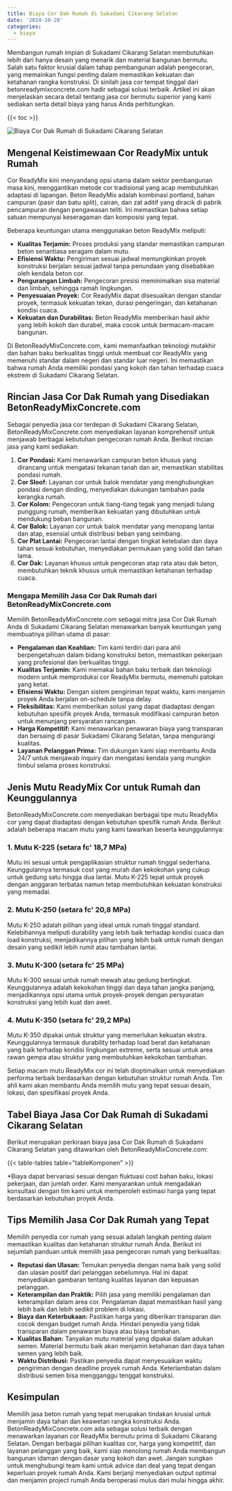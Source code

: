 ```yaml
---
title: Biaya Cor Dak Rumah di Sukadami Cikarang Selatan
date: '2024-10-28'
categories:
  - biaya
---
```


Membangun rumah impian di Sukadami Cikarang Selatan membutuhkan lebih dari hanya desain yang menarik dan material bangunan bermutu. Salah satu faktor krusial dalam tahap pembangunan adalah pengecoran, yang memainkan fungsi penting dalam memastikan kekuatan dan ketahanan rangka konstruksi. Di sinilah jasa cor tempat tinggal dari betonreadymixconcrete.com hadir sebagai solusi terbaik. Artikel ini akan menjelaskan secara detail tentang jasa cor bermutu superior yang kami sediakan serta detail biaya yang harus Anda perhitungkan.

{{< toc >}}

![Biaya Cor Dak Rumah di Sukadami Cikarang Selatan](https://betoncor8.github.io/cor/harga-beton-readymix-concrete%20(10).png)

## Mengenal Keistimewaan Cor ReadyMix untuk Rumah

Cor ReadyMix kini menyandang opsi utama dalam sektor pembangunan masa kini, menggantikan metode cor tradisional yang acap membutuhkan adaptasi di lapangan. Beton ReadyMix adalah kombinasi portland, bahan campuran (pasir dan batu split), cairan, dan zat aditif yang diracik di pabrik pencampuran dengan pengawasan teliti. Ini memastikan bahwa setiap satuan mempunyai keseragaman dan komposisi yang tepat.

Beberapa keuntungan utama menggunakan beton ReadyMix meliputi:

- **Kualitas Terjamin:** Proses produksi yang standar memastikan campuran beton senantiasa seragam dalam mutu.
- **Efisiensi Waktu:** Pengiriman sesuai jadwal memungkinkan proyek konstruksi berjalan sesuai jadwal tanpa penundaan yang disebabkan oleh kendala beton cor.
- **Pengurangan Limbah:** Pengecoran presisi meminimalkan sisa material dan limbah, sehingga ramah lingkungan.
- **Penyesuaian Proyek:** Cor ReadyMix dapat disesuaikan dengan standar proyek, termasuk kekuatan tekan, durasi pengeringan, dan ketahanan kondisi cuaca.
- **Kekuatan dan Durabilitas:** Beton ReadyMix memberikan hasil akhir yang lebih kokoh dan durabel, maka cocok untuk bermacam-macam bangunan.

Di BetonReadyMixConcrete.com, kami memanfaatkan teknologi mutakhir dan bahan baku berkualitas tinggi untuk membuat cor ReadyMix yang memenuhi standar dalam negeri dan standar luar negeri. Ini memastikan bahwa rumah Anda memiliki pondasi yang kokoh dan tahan terhadap cuaca ekstrem di Sukadami Cikarang Selatan.

## Rincian Jasa Cor Dak Rumah yang Disediakan BetonReadyMixConcrete.com

Sebagai penyedia jasa cor terdepan di Sukadami Cikarang Selatan, BetonReadyMixConcrete.com menyediakan layanan komprehensif untuk menjawab berbagai kebutuhan pengecoran rumah Anda. Berikut rincian jasa yang kami sediakan:

1. **Cor Pondasi:** Kami menawarkan campuran beton khusus yang dirancang untuk mengatasi tekanan tanah dan air, memastikan stabilitas pondasi rumah.
2. **Cor Sloof:** Layanan cor untuk balok mendatar yang menghubungkan pondasi dengan dinding, menyediakan dukungan tambahan pada kerangka rumah.
3. **Cor Kolom:** Pengecoran untuk tiang-tiang tegak yang menjadi tulang punggung rumah, memberikan kekuatan yang dibutuhkan untuk mendukung beban bangunan.
4. **Cor Balok:** Layanan cor untuk balok mendatar yang menopang lantai dan atap, esensial untuk distribusi beban yang seimbang.
5. **Cor Plat Lantai:** Pengecoran lantai dengan tingkat ketebalan dan daya tahan sesuai kebutuhan, menyediakan permukaan yang solid dan tahan lama.
6. **Cor Dak:** Layanan khusus untuk pengecoran atap rata atau dak beton, membutuhkan teknik khusus untuk memastikan ketahanan terhadap cuaca.

### Mengapa Memilih Jasa Cor Dak Rumah dari BetonReadyMixConcrete.com

Memilih BetonReadyMixConcrete.com sebagai mitra jasa Cor Dak Rumah Anda di Sukadami Cikarang Selatan menawarkan banyak keuntungan yang membuatnya pilihan utama di pasar:

- **Pengalaman dan Keahlian:** Tim kami terdiri dari para ahli berpengetahuan dalam bidang konstruksi beton, memastikan pekerjaan yang profesional dan berkualitas tinggi.
- **Kualitas Terjamin:** Kami memakai bahan baku terbaik dan teknologi modern untuk memproduksi cor ReadyMix bermutu, memenuhi patokan yang ketat.
- **Efisiensi Waktu:** Dengan sistem pengiriman tepat waktu, kami menjamin proyek Anda berjalan on-schedule tanpa delay.
- **Fleksibilitas:** Kami memberikan solusi yang dapat diadaptasi dengan kebutuhan spesifik proyek Anda, termasuk modifikasi campuran beton untuk menunjang persyaratan rancangan.
- **Harga Kompetitif:** Kami menawarkan penawaran biaya yang transparan dan bersaing di pasar Sukadami Cikarang Selatan, tanpa mengurangi kualitas.
- **Layanan Pelanggan Prima:** Tim dukungan kami siap membantu Anda 24/7 untuk menjawab inquiry dan mengatasi kendala yang mungkin timbul selama proses konstruksi.

## Jenis Mutu ReadyMix Cor untuk Rumah dan Keunggulannya

BetonReadyMixConcrete.com menyediakan berbagai tipe mutu ReadyMix cor yang dapat diadaptasi dengan kebutuhan spesifik rumah Anda. Berikut adalah beberapa macam mutu yang kami tawarkan beserta keunggulannya:

### 1\. Mutu K-225 (setara fc' 18,7 MPa)

Mutu ini sesuai untuk pengaplikasian struktur rumah tinggal sederhana. Keunggulannya termasuk cost yang murah dan kekokohan yang cukup untuk gedung satu hingga dua lantai. Mutu K-225 tepat untuk proyek dengan anggaran terbatas namun tetap membutuhkan kekuatan konstruksi yang memadai.

### 2\. Mutu K-250 (setara fc' 20,8 MPa)

Mutu K-250 adalah pilihan yang ideal untuk rumah tinggal standard. Kelebihannya meliputi durability yang lebih baik terhadap kondisi cuaca dan load konstruksi, menjadikannya pilihan yang lebih baik untuk rumah dengan desain yang sedikit lebih rumit atau tambahan lantai.

### 3\. Mutu K-300 (setara fc' 25 MPa)

Mutu K-300 sesuai untuk rumah mewah atau gedung bertingkat. Keunggulannya adalah kekokohan tinggi dan daya tahan jangka panjang, menjadikannya opsi utama untuk proyek-proyek dengan persyaratan konstruksi yang lebih kuat dan awet.

### 4\. Mutu K-350 (setara fc' 29,2 MPa)

Mutu K-350 dipakai untuk struktur yang memerlukan kekuatan ekstra. Keunggulannya termasuk durability terhadap load berat dan ketahanan yang baik terhadap kondisi lingkungan extreme, serta sesuai untuk area rawan gempa atau struktur yang membutuhkan kekokohan tambahan.

Setiap macam mutu ReadyMix cor ini telah dioptimalkan untuk menyediakan performa terbaik berdasarkan dengan kebutuhan struktur rumah Anda. Tim ahli kami akan membantu Anda memilih mutu yang tepat sesuai desain, lokasi, dan spesifikasi proyek Anda.

## Tabel Biaya Jasa Cor Dak Rumah di Sukadami Cikarang Selatan

Berikut merupakan perkiraan biaya jasa Cor Dak Rumah di Sukadami Cikarang Selatan yang ditawarkan oleh BetonReadyMixConcrete.com:

{{< table-tables table="tableKomponen" >}}

\*Biaya dapat bervariasi sesuai dengan fluktuasi cost bahan baku, lokasi pekerjaan, dan jumlah order. Kami menyarankan untuk mengadakan konsultasi dengan tim kami untuk memperoleh estimasi harga yang tepat berdasarkan kebutuhan proyek Anda.

## Tips Memilih Jasa Cor Dak Rumah yang Tepat

Memilih penyedia cor rumah yang sesuai adalah langkah penting dalam memastikan kualitas dan ketahanan struktur rumah Anda. Berikut ini sejumlah panduan untuk memilih jasa pengecoran rumah yang berkualitas:

- **Reputasi dan Ulasan:** Temukan penyedia dengan nama baik yang solid dan ulasan positif dari pelanggan sebelumnya. Hal ini dapat menyediakan gambaran tentang kualitas layanan dan kepuasan pelanggan.
- **Keterampilan dan Praktik:** Pilih jasa yang memiliki pengalaman dan keterampilan dalam area cor. Pengalaman dapat memastikan hasil yang lebih baik dan lebih sedikit problem di lokasi.
- **Biaya dan Keterbukaan:** Pastikan harga yang diberikan transparan dan cocok dengan budget rumah Anda. Hindari penyedia yang tidak transparan dalam penawaran biaya atau biaya tambahan.
- **Kualitas Bahan:** Tanyakan mutu material yang dipakai dalam adukan semen. Material bermutu baik akan menjamin ketahanan dan daya tahan semen yang lebih baik.
- **Waktu Distribusi:** Pastikan penyedia dapat menyesuaikan waktu pengiriman dengan deadline proyek rumah Anda. Keterlambatan dalam distribusi semen bisa mengganggu tenggat konstruksi.

## Kesimpulan

Memilih jasa beton rumah yang tepat merupakan tindakan krusial untuk menjamin daya tahan dan keawetan rangka konstruksi Anda. BetonReadyMixConcrete.com ada sebagai solusi terbaik dengan menawarkan layanan cor ReadyMix bermutu prima di Sukadami Cikarang Selatan. Dengan berbagai pilihan kualitas cor, harga yang kompetitif, dan layanan pelanggan yang baik, kami siap menolong rumah Anda membangun bangunan idaman dengan dasar yang kokoh dan awet. Jangan sungkan untuk menghubungi team kami untuk advice dan deal yang tepat dengan keperluan proyek rumah Anda. Kami berjanji menyediakan output optimal dan menjamin project rumah Anda beroperasi mulus dari mulai hingga akhir.

